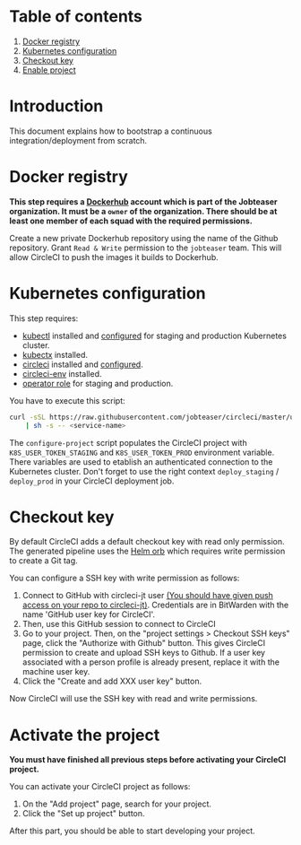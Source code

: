 # Table of contents
1. [Docker registry](#docker-registry)
2. [Kubernetes configuration](#kubernetes-configuration)
3. [Checkout key](#checkout-key)
4. [Enable project](#enable-project)

# Introduction
This document explains how to bootstrap a continuous integration/deployment
from scratch.

# Docker registry
**This step requires a [Dockerhub](https://hub.docker.com) account which is
part of the Jobteaser organization. It must be a `owner` of the
organization. There should be at least one member of each squad with the
required permissions.**

Create a new private Dockerhub repository using the name of the Github
repository. Grant `Read & Write` permission to the `jobteaser` team. This
will allow CircleCI to push the images it builds to Dockerhub.

# Kubernetes configuration
This step requires:
- [kubectl](https://kubernetes.io/docs/tasks/tools/install-kubectl) installed
  and
  [configured](https://github.com/jobteaser/service/blob/master/doc/howto.md#how-to-login-on-the-kubernetes-cluster)
  for staging and production Kubernetes cluster.
- [kubectx](https://github.com/ahmetb/kubectx) installed.
- [circleci](https://circleci.com/docs/2.0/local-cli/#installation) installed
  and [configured](https://circleci.com/account/api).
- [circleci-env](https://github.com/jobteaser-oss/circleci-env) installed.
- [operator
  role](https://github.com/jobteaser/kubernetes-namespaces/blob/master/doc/handbook.md#access-management)
  for staging and production.

You have to execute this script:

```sh
curl -sSL https://raw.githubusercontent.com/jobteaser/circleci/master/utils/configure-project \
    | sh -s -- <service-name>
```

The `configure-project` script populates the CircleCI project with
`K8S_USER_TOKEN_STAGING` and `K8S_USER_TOKEN_PROD` environment variable.
There variables are used to etablish an authenticated connection to the
Kubernetes cluster. Don't forget to use the right context `deploy_staging` / 
`deploy_prod` in your CircleCI deployment job.

# Checkout key
By default CircleCI adds a default checkout key with read only permission. The
generated pipeline uses the [Helm
orb](https://github.com/jobteaser/circleci/blob/master/orbs/helm/orb.yml)
which requires write permission to create a Git tag.

You can configure a SSH key with write permission as follows:
1. Connect to GitHub with circleci-jt user [(You should have given push access on your repo to 
   circleci-jt)](https://github.com/jobteaser/service/blob/master/doc/bootstrap.md#repository).
   Credentials are in BitWarden with the name 'GitHub user key for CircleCI'.
2. Then, use this GitHub session to connect to CircleCI
3. Go to your project. Then, on the "project settings > Checkout SSH keys" page, click the
   "Authorize with Github" button. This gives CircleCI permission to
   create and upload SSH keys to Github. If a user key associated with a person profile is already present, replace it with the machine user key. 
4. Click the "Create and add XXX user key" button.

Now CircleCI will use the SSH key with read and write permissions.

# Activate the project
**You must have finished all previous steps before activating your CircleCI
project.**

You can activate your CircleCI project as follows:
1. On the "Add project" page, search for your project.
2. Click the "Set up project" button.

After this part, you should be able to start developing your project.
